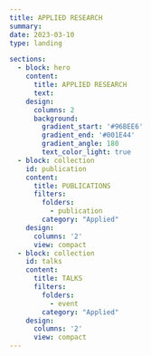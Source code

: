 ```yaml
---
title: APPLIED RESEARCH
summary: 
date: 2023-03-10
type: landing

sections: 
  - block: hero
    content:
      title: APPLIED RESEARCH
      text: 
    design:
      columns: 2
      background:
        gradient_start: '#96BEE6'
        gradient_end: '#001E44'
        gradient_angle: 180
        text_color_light: true
  - block: collection
    id: publication
    content:
      title: PUBLICATIONS
      filters:
        folders: 
          - publication
        category: "Applied"
    design:
      columns: '2'
      view: compact
  - block: collection
    id: talks
    content:
      title: TALKS
      filters:
        folders: 
          - event
        category: "Applied"
    design:
      columns: '2'
      view: compact
---
```


